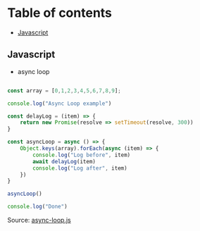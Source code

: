 # Table of contents

- [Javascript](#javascript)

## Javascript

- async loop

```js

const array = [0,1,2,3,4,5,6,7,8,9];

console.log("Async Loop example")

const delayLog = (item) => {
    return new Promise(resolve => setTimeout(resolve, 300))
}

const asyncLoop = async () => {
    Object.keys(array).forEach(async (item) => {
        console.log("Log before", item)
        await delayLog(item)
        console.log("Log after", item)
    })
}

asyncLoop()

console.log("Done")
```

Source: [async-loop.js](/examples/js/async-loop/async-loop.js#L18)